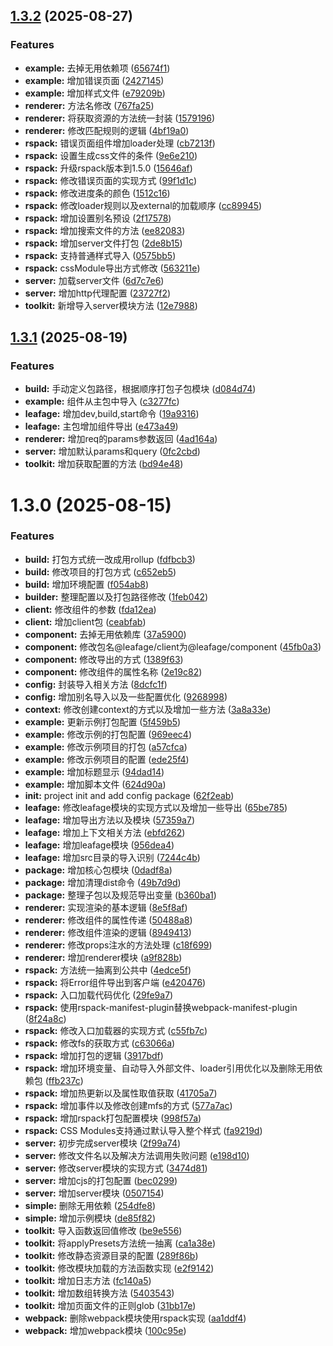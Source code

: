 ## [1.3.2](https://github.com/leafage-team/leafage/compare/v1.3.1...v1.3.2) (2025-08-27)


### Features

* **example:** 去掉无用依赖项 ([65674f1](https://github.com/leafage-team/leafage/commit/65674f1decda6404a322840ad296dd1be6cab3be))
* **example:** 增加错误页面 ([2427145](https://github.com/leafage-team/leafage/commit/24271452181575c23463792311fdf8aa68e866f8))
* **example:** 增加样式文件 ([e79209b](https://github.com/leafage-team/leafage/commit/e79209b8c890273cbacae85ede9725d355d2c091))
* **renderer:** 方法名修改 ([767fa25](https://github.com/leafage-team/leafage/commit/767fa25535d1ec88fa7d35c2935f1a4db7f2c824))
* **renderer:** 将获取资源的方法统一封装 ([1579196](https://github.com/leafage-team/leafage/commit/15791966a1c53bc845871f904ea584bb1c81e165))
* **renderer:** 修改匹配规则的逻辑 ([4bf19a0](https://github.com/leafage-team/leafage/commit/4bf19a053fb84124ac3c7cb727ad7cb330efd2fe))
* **rspack:** 错误页面组件增加loader处理 ([cb7213f](https://github.com/leafage-team/leafage/commit/cb7213fb0f1d68889ac50d788795a078535c44e0))
* **rspack:** 设置生成css文件的条件 ([9e6e210](https://github.com/leafage-team/leafage/commit/9e6e210b7a390d438d8c1de988e7d9209b79c0fd))
* **rspack:** 升级rspack版本到1.5.0 ([15646af](https://github.com/leafage-team/leafage/commit/15646afb26f0abbc6f8db707ef6c112367ac4f13))
* **rspack:** 修改错误页面的实现方式 ([99f1d1c](https://github.com/leafage-team/leafage/commit/99f1d1ccf00faa5699ac50356bde74c7093c69d1))
* **rspack:** 修改进度条的颜色 ([1512c16](https://github.com/leafage-team/leafage/commit/1512c16c3ebf6f93d5d9071ea17ac4c99d48aa91))
* **rspack:** 修改loader规则以及external的加载顺序 ([cc89945](https://github.com/leafage-team/leafage/commit/cc89945139bdd5f1d2a4846fd54016528ae32b89))
* **rspack:** 增加设置别名预设 ([2f17578](https://github.com/leafage-team/leafage/commit/2f1757828379b7c8d0789c144adbaa46195f0a34))
* **rspack:** 增加搜索文件的方法 ([ee82083](https://github.com/leafage-team/leafage/commit/ee820834aa75ad87da1c5a8a6ea738a26dfbe7fb))
* **rspack:** 增加server文件打包 ([2de8b15](https://github.com/leafage-team/leafage/commit/2de8b154eff3ed47573d9f151e89b1df66741065))
* **rspack:** 支持普通样式导入 ([0575bb5](https://github.com/leafage-team/leafage/commit/0575bb57a47add326d0edd9fe795ca2ccb267bc3))
* **rspack:** cssModule导出方式修改 ([563211e](https://github.com/leafage-team/leafage/commit/563211e5eac4da2981a70d05d5d8a2276a073744))
* **server:** 加载server文件 ([6d7c7e6](https://github.com/leafage-team/leafage/commit/6d7c7e6170fffa8262204ae89701562a8d067ac6))
* **server:** 增加http代理配置 ([23727f2](https://github.com/leafage-team/leafage/commit/23727f2d6ea317813f87a63345b9e9c660cdbb8a))
* **toolkit:** 新增导入server模块方法 ([12e7988](https://github.com/leafage-team/leafage/commit/12e7988dd6ae6558d111d82a38440e32dc8df8aa))



## [1.3.1](https://github.com/leafage-team/leafage/compare/v1.3.0...v1.3.1) (2025-08-19)


### Features

* **build:** 手动定义包路径，根据顺序打包子包模块 ([d084d74](https://github.com/leafage-team/leafage/commit/d084d74989bc4a8ea53199f558167918ea8e9e78))
* **example:** 组件从主包中导入 ([c3277fc](https://github.com/leafage-team/leafage/commit/c3277fc4c6b3f203e51c20a0678ae124b4b4f024))
* **leafage:** 增加dev,build,start命令 ([19a9316](https://github.com/leafage-team/leafage/commit/19a9316f99ebc4ab2f3e434cde7a9e69dcbd163e))
* **leafage:** 主包增加组件导出 ([e473a49](https://github.com/leafage-team/leafage/commit/e473a49cacc0b63a0c5b6ba5a51edfe922b70297))
* **renderer:** 增加req的params参数返回 ([4ad164a](https://github.com/leafage-team/leafage/commit/4ad164aa6f2b2ee6833dae1f734e09a241c882ea))
* **server:** 增加默认params和query ([0fc2cbd](https://github.com/leafage-team/leafage/commit/0fc2cbd74cc4e7365ee03836da4b045db295feaf))
* **toolkit:** 增加获取配置的方法 ([bd94e48](https://github.com/leafage-team/leafage/commit/bd94e48673aaab90a818ab0ceaf1e83277c7ef13))



# 1.3.0 (2025-08-15)


### Features

* **build:** 打包方式统一改成用rollup ([fdfbcb3](https://github.com/leafage-team/leafage/commit/fdfbcb35271b477b5fe9411e9ad9acf2d059d20a))
* **build:** 修改项目的打包方式 ([c652eb5](https://github.com/leafage-team/leafage/commit/c652eb518e35e842a6ec039b35cc9026b023d0f3))
* **build:** 增加环境配置 ([f054ab8](https://github.com/leafage-team/leafage/commit/f054ab8a2ff2c8b37634b417804252ce43df05f1))
* **builder:** 整理配置以及打包路径修改 ([1feb042](https://github.com/leafage-team/leafage/commit/1feb042d93ee0d51feb0f0c26e91a59f3de1fc3a))
* **client:** 修改组件的参数 ([fda12ea](https://github.com/leafage-team/leafage/commit/fda12eae0e0b2310cae2ec42be64e8a6b52fcf70))
* **client:** 增加client包 ([ceabfab](https://github.com/leafage-team/leafage/commit/ceabfab7acc8c49c7309ec1d831345d68e040dc1))
* **component:** 去掉无用依赖库 ([37a5900](https://github.com/leafage-team/leafage/commit/37a59008e9d4c014fe68a593a88b380c669e0e8a))
* **component:** 修改包名@leafage/client为@leafage/component ([45fb0a3](https://github.com/leafage-team/leafage/commit/45fb0a3bbe0223e63331ae1fc5e81884acada0cf))
* **component:** 修改导出的方式 ([1389f63](https://github.com/leafage-team/leafage/commit/1389f63d79724ae4a99fc611a198294ec64d1760))
* **component:** 修改组件的属性名称 ([2e19c82](https://github.com/leafage-team/leafage/commit/2e19c8213c603bd2e14ae8223b542db08baadd46))
* **config:** 封装导入相关方法 ([8dcfc1f](https://github.com/leafage-team/leafage/commit/8dcfc1f7c37032944113d382933b4f47f20dec0a))
* **config:** 增加别名导入以及一些配置优化 ([9268998](https://github.com/leafage-team/leafage/commit/926899835b54c7aea9d1dadbea82c2fb7b1c0a43))
* **context:** 修改创建context的方式以及增加一些方法 ([3a8a33e](https://github.com/leafage-team/leafage/commit/3a8a33ed60cd97497dbd8bce25cd5aad2197faf5))
* **example:** 更新示例打包配置 ([5f459b5](https://github.com/leafage-team/leafage/commit/5f459b5b39c5f7701ba157e960737010a6703077))
* **example:** 修改示例的打包配置 ([969eec4](https://github.com/leafage-team/leafage/commit/969eec44ddb9451a7fc11c4b9a310eafbc402d2b))
* **example:** 修改示例项目的打包 ([a57cfca](https://github.com/leafage-team/leafage/commit/a57cfca7627f14495027144fa8467e42ee6c2870))
* **example:** 修改示例项目的配置 ([ede25f4](https://github.com/leafage-team/leafage/commit/ede25f45bd81c32f4587ad5cd9aa824fa7718af3))
* **example:** 增加标题显示 ([94dad14](https://github.com/leafage-team/leafage/commit/94dad14831ff77de3394da41d0ad6276033ac865))
* **example:** 增加脚本文件 ([624d90a](https://github.com/leafage-team/leafage/commit/624d90a92b1db4a59edefa9d7bead95b5e951072))
* **init:** project init and add config package ([62f2eab](https://github.com/leafage-team/leafage/commit/62f2eab3b9fb7a128e17be070544a8e79256150c))
* **leafage:** 修改leafage模块的实现方式以及增加一些导出 ([65be785](https://github.com/leafage-team/leafage/commit/65be7853d76f3884d5c8da7ccc5d167d5465e10d))
* **leafage:** 增加导出方法以及模块 ([57359a7](https://github.com/leafage-team/leafage/commit/57359a76a76f7356a3d0dbae4d183820939a5cf1))
* **leafage:** 增加上下文相关方法 ([ebfd262](https://github.com/leafage-team/leafage/commit/ebfd2627a73de678f8065207f0d65a9997b9f174))
* **leafage:** 增加leafage模块 ([956dea4](https://github.com/leafage-team/leafage/commit/956dea4515604584d677c7d004c931d3c2891eb1))
* **leafage:** 增加src目录的导入识别 ([7244c4b](https://github.com/leafage-team/leafage/commit/7244c4b60a2a03add53c0117ee5992cc6543ce1d))
* **package:** 增加核心包模块 ([0dadf8a](https://github.com/leafage-team/leafage/commit/0dadf8a268515fdc0689a7d7ecb89945d60c89f6))
* **package:** 增加清理dist命令 ([49b7d9d](https://github.com/leafage-team/leafage/commit/49b7d9d2beda1628550aba76d858b58497d30eff))
* **package:** 整理子包以及规范导出变量 ([b360ba1](https://github.com/leafage-team/leafage/commit/b360ba14d47aabf4ade0c7609e44e74e9212f06e))
* **renderer:** 实现渲染的基本逻辑 ([8e5f8af](https://github.com/leafage-team/leafage/commit/8e5f8af65812a77ab45e640def08dcdcf68cb6e0))
* **renderer:** 修改组件的属性传递 ([50488a8](https://github.com/leafage-team/leafage/commit/50488a877c44502c9d976e66908d1b9a64d5d708))
* **renderer:** 修改组件渲染的逻辑 ([8949413](https://github.com/leafage-team/leafage/commit/89494132e3b56184cb1bfded1cb27117041312a0))
* **renderer:** 修改props注水的方法处理 ([c18f699](https://github.com/leafage-team/leafage/commit/c18f69950900adde0fa230a1ef9b03c4caf2f0ac))
* **renderer:** 增加renderer模块 ([a9f828b](https://github.com/leafage-team/leafage/commit/a9f828b944075f832071d413902461f753a93414))
* **rspack:** 方法统一抽离到公共中 ([4edce5f](https://github.com/leafage-team/leafage/commit/4edce5fcb810921984b08c471fce912f86e17fe8))
* **rspack:** 将Error组件导出到客户端 ([e420476](https://github.com/leafage-team/leafage/commit/e420476bcbc749f29dc6c76a2dd5f8c07828a002))
* **rspack:** 入口加载代码优化 ([29fe9a7](https://github.com/leafage-team/leafage/commit/29fe9a718c097db0d8cd97bd1ad5e3fb0c895b33))
* **rspack:** 使用rspack-manifest-plugin替换webpack-manifest-plugin ([8f24a8c](https://github.com/leafage-team/leafage/commit/8f24a8ce40f86dc174b6e2c1369b45d95a468198))
* **rspack:** 修改入口加载器的实现方式 ([c55fb7c](https://github.com/leafage-team/leafage/commit/c55fb7c7e0efaef188a24f40d4327247086e1ed1))
* **rspack:** 修改fs的获取方式 ([c63066a](https://github.com/leafage-team/leafage/commit/c63066a3d7fcf9c633a2b4994b65d5ba23856b75))
* **rspack:** 增加打包的逻辑 ([3917bdf](https://github.com/leafage-team/leafage/commit/3917bdfc00558821e4456e821468046da8a93283))
* **rspack:** 增加环境变量、自动导入外部文件、loader引用优化以及删除无用依赖包 ([ffb237c](https://github.com/leafage-team/leafage/commit/ffb237cf3b5e3fdaded00eae922519e43d9625c6))
* **rspack:** 增加热更新以及属性取值获取 ([41705a7](https://github.com/leafage-team/leafage/commit/41705a76977fa6d93a986ac46ae7ce675a3bc508))
* **rspack:** 增加事件以及修改创建mfs的方式 ([577a7ac](https://github.com/leafage-team/leafage/commit/577a7acfb038d3c148f7c17a4f6c8df9ae33defb))
* **rspack:** 增加rspack打包配置模块 ([998f57a](https://github.com/leafage-team/leafage/commit/998f57aa146486628850167f161df3ad52bb047f))
* **rspack:** CSS Modules支持通过默认导入整个样式 ([fa9219d](https://github.com/leafage-team/leafage/commit/fa9219df4b8af0f66154122adb6b16f96fb7d971))
* **server:** 初步完成server模块 ([2f99a74](https://github.com/leafage-team/leafage/commit/2f99a74a3fbb9763286c74c3f5f18b2c6806b381))
* **server:** 修改文件名以及解决方法调用失败问题 ([e198d10](https://github.com/leafage-team/leafage/commit/e198d10bc8abec1f6f8c8c43e2957e00d1cd7c13))
* **server:** 修改server模块的实现方式 ([3474d81](https://github.com/leafage-team/leafage/commit/3474d81f2b71de0d87c8eae1e9502203d09361ad))
* **server:** 增加cjs的打包配置 ([bec0299](https://github.com/leafage-team/leafage/commit/bec0299f8e4030a312c437f3a33d282d886158d5))
* **server:** 增加server模块 ([0507154](https://github.com/leafage-team/leafage/commit/0507154c15ac79bf10648f6aaf669ec30c35490f))
* **simple:** 删除无用依赖 ([254dfe8](https://github.com/leafage-team/leafage/commit/254dfe832c97fe1ffad21d5a1757d6a073f64383))
* **simple:** 增加示例模块 ([de85f82](https://github.com/leafage-team/leafage/commit/de85f824b9ab99083a3ee47e87f4d7e59a6ed463))
* **toolkit:** 导入函数返回值修改 ([be9e556](https://github.com/leafage-team/leafage/commit/be9e556c1cc8d11ffa97a93e317d608fa28ed189))
* **toolkit:** 将applyPresets方法统一抽离 ([ca1a38e](https://github.com/leafage-team/leafage/commit/ca1a38ea772657ed9d691b3e920688c25d4ae05b))
* **toolkit:** 修改静态资源目录的配置 ([289f86b](https://github.com/leafage-team/leafage/commit/289f86b0a3146ccceb7384d464635a8f35623752))
* **toolkit:** 修改模块加载的方法函数实现 ([e2f9142](https://github.com/leafage-team/leafage/commit/e2f9142b5419bd69062527e5256bed526d7c9721))
* **toolkit:** 增加日志方法 ([fc140a5](https://github.com/leafage-team/leafage/commit/fc140a58999707c16121bf4f2e0d7ddb774dc76b))
* **toolkit:** 增加数组转换方法 ([5403543](https://github.com/leafage-team/leafage/commit/5403543a3ceca54c325ca6cdc3473716d192885f))
* **toolkit:** 增加页面文件的正则glob ([31bb17e](https://github.com/leafage-team/leafage/commit/31bb17e1268cc80f76e0216450d1caf66aa51500))
* **webpack:** 删除webpack模块使用rspack实现 ([aa1ddf4](https://github.com/leafage-team/leafage/commit/aa1ddf4529505a2ae3a570adc01185facd169d59))
* **webpack:** 增加webpack模块 ([100c95e](https://github.com/leafage-team/leafage/commit/100c95e0f4f073ad56fe6a8a5870bcb3787530a2))



